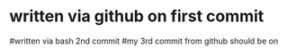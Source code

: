 # written via github on first commit
#written via bash 2nd commit
#my 3rd commit from github should be on
